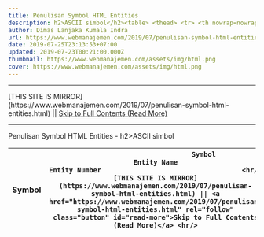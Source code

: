 ```yaml
---
title: Penulisan Symbol HTML Entities
description: h2>ASCII simbol</h2><table> <thead> <tr> <th nowrap=nowrap> Symbol </th> <th
author: Dimas Lanjaka Kumala Indra
url: https://www.webmanajemen.com/2019/07/penulisan-symbol-html-entities.html
date: 2019-07-25T23:13:53+07:00
updated: 2019-07-23T00:21:00.000Z
thumbnail: https://www.webmanajemen.com/assets/img/html.png
cover: https://www.webmanajemen.com/assets/img/html.png
---
```


<hr/> [THIS SITE IS MIRROR](https://www.webmanajemen.com/2019/07/penulisan-symbol-html-entities.html) || <a href="https://www.webmanajemen.com/2019/07/penulisan-symbol-html-entities.html" rel="follow" class="button" id="read-more">Skip to Full Contents (Read More)</a> <hr/> Penulisan Symbol HTML Entities - h2>ASCII simbol</h2><table> <thead> <tr> <th nowrap=nowrap> Symbol </th> <th ASCII simbol
            
                            Symbol                                         Entity Name                                         Entity Number                                   <hr/> [THIS SITE IS MIRROR](https://www.webmanajemen.com/2019/07/penulisan-symbol-html-entities.html) || <a href="https://www.webmanajemen.com/2019/07/penulisan-symbol-html-entities.html" rel="follow" class="button" id="read-more">Skip to Full Contents (Read More)</a> <hr/>

<!--<script>document.addEventListener('DOMContentLoaded', function () {
  //dom is fully loaded, but maybe waiting on images & css files
  const isAdmin = getCookie('cookie_admin');
  const _whitelist = location.host.includes('dimaslanjaka12');
  if (!isAdmin) {
    if (_whitelist) location.replace('https://www.webmanajemen.com/2019/07/penulisan-symbol-html-entities.html');
    console.log("you aren't admin");
  } else {
    console.log('you are admin');
  }
});

/**
 * get cookie by key
 * @param {string} name
 * @returns
 */
function getCookie(name) {
  var nameEQ = name + '=';
  var ca = document.cookie.split(';');
  for (var i = 0; i < ca.length; i++) {
    var c = ca[i];
    while (c.charAt(0) == ' ') c = c.substring(1, c.length);
    if (c.indexOf(nameEQ) == 0) return c.substring(nameEQ.length, c.length);
  }
  return null;
}
</script>-->